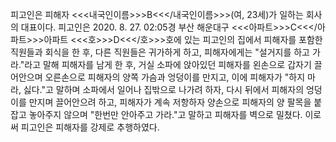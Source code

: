 피고인은 피해자 <<<내국인이름>>>B<<</내국인이름>>>(여, 23세)가 일하는 회사의 대표이다.
피고인은 2020. 8. 27. 02:05경 부산 해운대구 <<<아파트>>>C<<</아파트>>>아파트 <<<호>>>D<<</호>>>호에 있는 피고인의 집에서 피해자를 포함한 직원들과 회식을 한 후, 다른 직원들은 귀가하게 하고, 피해자에게는 "설거지를 하고 가라."라고 말해 피해자를 남게 한 후, 거실 소파에 앉아있던 피해자를 왼손으로 갑자기 끌어안으며 오른손으로 피해자의 양쪽 가슴과 엉덩이를 만지고, 이에 피해자가 "하지 마라, 싫다."고 말하며 소파에서 일어나 집밖으로 나가려 하자, 다시 뒤에서 피해자의 엉덩이를 만지며 끌어안으려 하고, 피해자가 계속 저항하자 양손으로 피해자의 양 팔목을 붙잡고 놓아주지 않으며 "한번만 안아주고 가라."고 말하고 피해자를 벽으로 밀쳤다.
이로써 피고인은 피해자를 강제로 추행하였다.